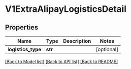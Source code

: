 # V1ExtraAlipayLogisticsDetail

## Properties
Name | Type | Description | Notes
------------ | ------------- | ------------- | -------------
**logistics_type** | **str** |  | [optional] 

[[Back to Model list]](../README.md#documentation-for-models) [[Back to API list]](../README.md#documentation-for-api-endpoints) [[Back to README]](../README.md)


